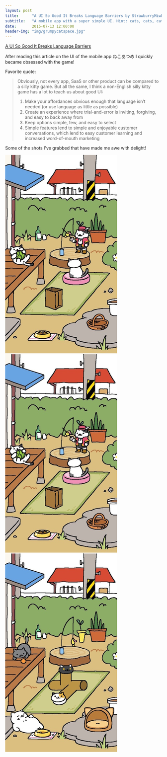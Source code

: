 ```yaml
---
layout: post
title:      "A UI So Good It Breaks Language Barriers by StrawburryMiwk"
subtitle:   "A mobile app with a super simple UI. Hint: cats, cats, cats!"
date:       2015-07-13 12:00:00
header-img: "img/grumpycatspace.jpg"
---
```


<a href="https://medium.com/@strawburrymiwk/a-ui-so-good-it-breaks-language-barriers-83b6e11ae4d2">A UI So Good It Breaks Language Barriers</a>

<p>After reading this article on the UI of the mobile app ねこあつめ I quickly became obsessed with the game!</p>

<p>Favorite quote:</p>
<blockquote>Obviously, not every app, SaaS or other product can be compared to a silly kitty game. But all the same, I think a non-English silly kitty game has a lot to teach us about good UI:
<ol>
<li>Make your affordances obvious enough that language isn’t needed (or use language as little as possible)</li>
<li>Create an experience where trial-and-error is inviting, forgiving, and easy to back away from</li>
<li>Keep options simple, few, and easy to select</li>
<li>Simple features lend to simple and enjoyable customer conversations, which lend to easy customer learning and increased word-of-mouth marketing</li>
</ol>
</blockquote>

<p>Some of the shots I've grabbed that have made me awe with delight!</p>

<img src="/img/cats1.jpg"/>
<img src="/img/cats2.jpg"/>
<img src="/img/cats4.jpg"/>